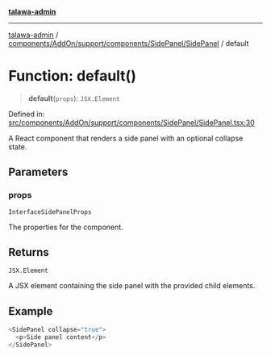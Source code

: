 [**talawa-admin**](../../../../../../../README.md)

***

[talawa-admin](../../../../../../../README.md) / [components/AddOn/support/components/SidePanel/SidePanel](../README.md) / default

# Function: default()

> **default**(`props`): `JSX.Element`

Defined in: [src/components/AddOn/support/components/SidePanel/SidePanel.tsx:30](https://github.com/bint-Eve/talawa-admin/blob/bb9ac170c0ec806cc5423650a66bbe110c3af5d9/src/components/AddOn/support/components/SidePanel/SidePanel.tsx#L30)

A React component that renders a side panel with an optional collapse state.

## Parameters

### props

`InterfaceSidePanelProps`

The properties for the component.

## Returns

`JSX.Element`

A JSX element containing the side panel with the provided child elements.

## Example

```ts
<SidePanel collapse="true">
  <p>Side panel content</p>
</SidePanel>
```
